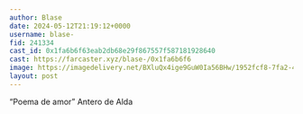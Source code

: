 ```yaml
---
author: Blase
date: 2024-05-12T21:19:12+0000
username: blase-
fid: 241334
cast_id: 0x1fa6b6f63eab2db68e29f867557f587181928640
cast: https://farcaster.xyz/blase-/0x1fa6b6f6
image: https://imagedelivery.net/BXluQx4ige9GuW0Ia56BHw/1952fcf8-7fa2-4da5-4bd3-f57113756100/original
layout: post
---
```


“Poema de amor”
Antero de Alda

<img src='https://imagedelivery.net/BXluQx4ige9GuW0Ia56BHw/1952fcf8-7fa2-4da5-4bd3-f57113756100/original' alt='' referrerpolicy='no-referrer'/>
